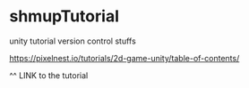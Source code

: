 # shmupTutorial
unity tutorial version control stuffs

https://pixelnest.io/tutorials/2d-game-unity/table-of-contents/

^^ LINK to the tutorial

